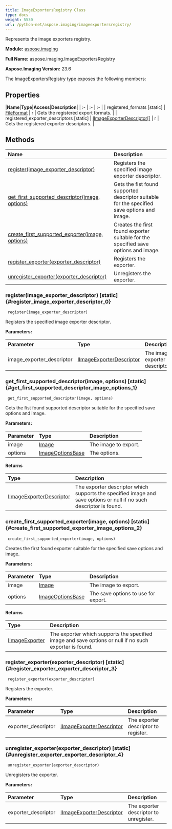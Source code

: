 ```yaml
---
title: ImageExportersRegistry Class
type: docs
weight: 5530
url: /python-net/aspose.imaging/imageexportersregistry/
---
```


Represents the image exporters registry.

**Module:** [aspose.imaging](/imaging/python-net/aspose.imaging/)

**Full Name:** aspose.imaging.ImageExportersRegistry

**Aspose.Imaging Version:** 23.6

The ImageExportersRegistry type exposes the following members:
## **Properties**
|**Name**|**Type**|**Access**|**Description**|
| :- | :- | :- |
| registered_formats [static] | [FileFormat](/imaging/python-net/aspose.imaging/fileformat) | r | Gets the registered export formats. |
| registered_exporter_descriptors [static] | [IImageExporterDescriptor[]](/imaging/python-net/aspose.imaging/iimageexporterdescriptor) | r | Gets the registered exporter descriptors. |
## **Methods**
| **Name** | **Description** |
| :- | :- |
| [register(image_exporter_descriptor)](#register_image_exporter_descriptor_0) | Registers the specified image exporter descriptor. |
| [get_first_supported_descriptor(image, options)](#get_first_supported_descriptor_image_options_1) | Gets the fist found supported descriptor suitable for the specified save options and image. |
| [create_first_supported_exporter(image, options)](#create_first_supported_exporter_image_options_2) | Creates the first found exporter suitable for the specified save options and image. |
| [register_exporter(exporter_descriptor)](#register_exporter_exporter_descriptor_3) | Registers the exporter. |
| [unregister_exporter(exporter_descriptor)](#unregister_exporter_exporter_descriptor_4) | Unregisters the exporter. |

### register(image_exporter_descriptor)  [static] {#register_image_exporter_descriptor_0}


```
 register(image_exporter_descriptor) 
```

Registers the specified image exporter descriptor.

**Parameters:**

| Parameter | Type | Description |
| :- | :- | :- |
| image_exporter_descriptor | [IImageExporterDescriptor](/imaging/python-net/aspose.imaging/iimageexporterdescriptor) | The image exporter descriptor. |

### get_first_supported_descriptor(image, options)  [static] {#get_first_supported_descriptor_image_options_1}


```
 get_first_supported_descriptor(image, options) 
```

Gets the fist found supported descriptor suitable for the specified save options and image.

**Parameters:**

| Parameter | Type | Description |
| :- | :- | :- |
| image | [Image](/imaging/python-net/aspose.imaging/image) | The image to export. |
| options | [ImageOptionsBase](/imaging/python-net/aspose.imaging/imageoptionsbase) | The options. |

**Returns**

| Type | Description |
| :- | :- |
| [IImageExporterDescriptor](/imaging/python-net/aspose.imaging/iimageexporterdescriptor) | The exporter descriptor which supports the specified image and save options or null if no such descriptor is found. |


### create_first_supported_exporter(image, options)  [static] {#create_first_supported_exporter_image_options_2}


```
 create_first_supported_exporter(image, options) 
```

Creates the first found exporter suitable for the specified save options and image.

**Parameters:**

| Parameter | Type | Description |
| :- | :- | :- |
| image | [Image](/imaging/python-net/aspose.imaging/image) | The image to export. |
| options | [ImageOptionsBase](/imaging/python-net/aspose.imaging/imageoptionsbase) | The save options to use for export. |

**Returns**

| Type | Description |
| :- | :- |
| [IImageExporter](/imaging/python-net/aspose.imaging/iimageexporter) | The exporter which supports the specified image and save options or null if no such exporter is found. |


### register_exporter(exporter_descriptor)  [static] {#register_exporter_exporter_descriptor_3}


```
 register_exporter(exporter_descriptor) 
```

Registers the exporter.

**Parameters:**

| Parameter | Type | Description |
| :- | :- | :- |
| exporter_descriptor | [IImageExporterDescriptor](/imaging/python-net/aspose.imaging/iimageexporterdescriptor) | The exporter descriptor to register. |

### unregister_exporter(exporter_descriptor)  [static] {#unregister_exporter_exporter_descriptor_4}


```
 unregister_exporter(exporter_descriptor) 
```

Unregisters the exporter.

**Parameters:**

| Parameter | Type | Description |
| :- | :- | :- |
| exporter_descriptor | [IImageExporterDescriptor](/imaging/python-net/aspose.imaging/iimageexporterdescriptor) | The exporter descriptor to unregister. |

